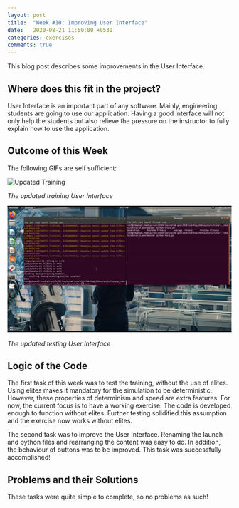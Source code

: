 ```yaml
---
layout: post
title:  "Week #10: Improving User Interface"
date:   2020-08-21 11:50:00 +0530
categories: exercises
comments: true
---
```

This blog post describes some improvements in the User Interface.

## Where does this fit in the project?
User Interface is an important part of any software. Mainly, engineering students are going to use our application. Having a good interface will not only help the students but also relieve the pressure on the instructor to fully explain how to use the application.

## Outcome of this Week
The following GIFs are self sufficient:

![Updated Training](./../assets/gif/update_train.gif)

*The updated training User Interface*

![Updated Testing](./../assets/gif/update_test.gif)

*The updated testing User Interface*

## Logic of the Code
The first task of this week was to test the training, without the use of elites. Using elites makes it mandatory for the simulation to be deterministic. However, these properties of determinism and speed are extra features. For now, the current focus is to have a working exercise. The code is developed enough to function without elites. Further testing solidified this assumption and the exercise now works without elites.

The second task was to improve the User Interface. Renaming the launch and python files and rearranging the content was easy to do. In addition, the behaviour of buttons was to be improved. This task was successfully accomplished!

## Problems and their Solutions
These tasks were quite simple to complete, so no problems as such!





